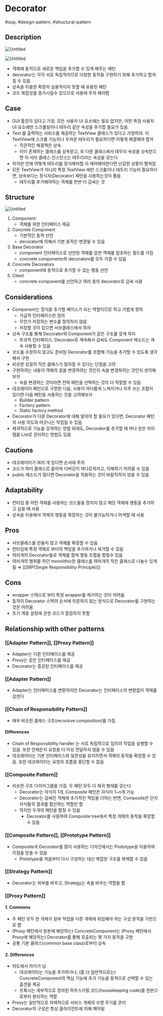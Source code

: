 # Decorator

#oop, #design-pattern, #structural-pattern

## Description

![Untitled](Untitled%2043.png)

![Untitled](Untitled%2044.png)

- 객체에 동적으로 새로운 책임을 추가할 수 있게 해주는 패턴
- decorator는 각각 서로 독립적이므로 다양한 동작을 구현하기 위해 추가하고 합쳐질 수 있음
- 상속을 이용한 확장이 실용적이지 못할 때 유용한 패턴
- 코드 복잡성을 증가시킬수 있으므로 사용에 주의 해야함

## Case

- GUI 툴킷이 있다고 가정. 모든 사용자 UI 요소에는 필요 없지만, 어떤 특정 사용자 UI 요소에만 스크롤링이나 테두리 같은 속성을 추가할 필요가 있음.
- Text 를 출력하는 서비스를 제공하는 TextView 클래스가 있다고 가정하자. 이 TextView에 스크롤 기능이나 두꺼운 테두리가 필요하다면 어떻게 해결해야 할까
  - 직관적인 해결책은 상속
  - 이미 존재하는 클래스를 상속받고, 또 다른 클래스에서 테두리 속성을 상속받으면 이 서브 클래스 인스턴스는 테두리라는 속성을 갖는다
- 하지만 언제 어떻게 테두리를 장식해야할 지 제어해야한다면 난감한 상황이 펼쳐짐
- 모든 TextView가 아니라 특정 TextView 에만 스크롤이나 테두리 기능이 필요하다면, 상속보다는 장식자(Decorator) 패턴을 사용하는것이 좋음
  - 테두리를 추가해야하는 객체를 한번 더 감싸는 것

## Structure

![Untitled](Untitled%2045.png)

1. Component
   - 객체를 위한 인터페이스 제공
2. Concrete Component
   - 기본적인 동작 선언
   - decorator에 의해서 기본 동작은 변경될 수 있음
3. Base Decorator
   - component 인터페이스로 선언된 객체를 감싼 객체를 참조하는 필드를 가짐
   - concrete components와 decorators를 모두 가질 수 있음
4. Concrete Decorators
   - component에 동적으로 추가할 수 있는 행동 선언
5. Client
   - concrete component를 선언하고 여러 층의 decorator로 감싸 사용

## Considerations

- Component는 장식을 추가할 베이스가 되는 역할이므로 작고 가볍게 정의
  - 가급적 인터페이스만 정의
  - 무언가 저장하는 변수를 정의하지 않음
  - 저장할 것이 있으면 서브클래스에서 하자
- 상속 구조를 통해 Decorator와 Component가 같은 구조를 갖게 하자
  - 투과적 인터페이스: Decorator로 계속해서 감싸도 Component 메소드는 계속 사용할 수 있음
- 코드를 수정하지 않고도 준비된 Decorator를 조합해 기능을 추가할 수 있도록 생각해서 구현
- 비슷한 성질의 작은 클래스가 많아질 수 있다는 단점을 고려
- 구현하려는 내용이 객체의 겉을 변경하려는 것인지 속을 변경하려는 것인지 생각해보자
  - 속을 변경하는 것이라면 전략 패턴을 선택하는 것이 더 적절할 수 있음
- 데코레이터 패턴으로 구현한 다음, 사용이 까다롭게 느껴지거나 자주 쓰는 조합이 있다면 다음 패턴을 사용하는 것을 고려해보자
  - Builder pattern
  - Factory pattern
  - Static factory method
- Decorator가 다른 Decorator에 대해 알아야 할 필요가 있다면, Decorator 패턴의 사용 의도와 어긋나는 작업일 수 있음
- 재귀적으로 기능을 갖게하는 방법 외에도, Decorator를 추가할 때 마다 얻은 아이템을 List로 관리하는 방법도 있음

## Cautions

- 데코레이터가 여러 개 있다면 순서에 주의
- 코드가 여러 클래스로 흩어져 디버깅이 까다로워지고, 이해하기 어려울 수 있음
- public 메소드가 많다면 Decorator을 적용하는 것이 바람직하지 않을 수 있음

## Adaptability

- 런타임 중 어떤 객체를 사용하는 코드들을 망치지 않고 해당 객체에 행동을 추가하고 싶을 때 사용
- 상속을 이용해서 객체의 행동을 확장하는 것이 불가능하거나 어색할 때 사용

## Pros

- 서브클래스를 만들지 않고 객체를 확장할 수 있음
- 런타임에 특정 객체로 부터의 책임을 추가하거나 제거할 수 있음
- 여러개의 Decorator들로 객체를 합쳐 행동 조합을 합칠수 있음
- 여러개의 행위를 하던 monolithic한 클래스를 여러개의 작은 클래스로 나눌수 있게 됨 ⇒ [[SRP(Single Responsibility Principle)]]

## Cons

- wrapper 스택으로 부터 특정 wrapper를 제거하는 것이 어려움
- 동작이 Decorator 스택의 순서에 의존하지 않는 방식으로 Decorator를 구현하는 것은 어려움
- 초기 계층 설정에 관한 코드가 깔끔하지 못함

## Relationship with other patterns

### [[Adapter Pattern]], [[Proxy Pattern]]

- Adapter는 다른 인터페이스를 제공
- Proxy는 같은 인터페이스를 제공
- Decorator는 증강된 인터페이스를 제공

### [[Adapter Pattern]]

- Adapter는 인터페이스를 변환하지만 Decorator는 인터페이스의 변환없이 객체를 감싼다

### [[Chain of Responsibility Pattern]]

- 매우 비슷한 클래스 구조(recursive composition)를 가짐

#### Differences

- Chain of Responsibility handler 는 서로 독립적으로 임의의 작업을 실행할 수 있음. 또한 언제든지 요청을 더 이상 전달하지 않을 수 있음
- 데코레이터는 기본 인터페이스와 일관성을 유지하면서 객체의 동작을 확장할 수 있음. 또한 데코레이터는 요청의 흐름을 중단할 수 없음

### [[Composite Pattern]]

- 비슷한 구조 다이어그램을 가짐. 두 패턴 모두 다 재귀 형태를 갖는다
  - Decorator는 자식이 1개, Composite 패턴은 자식이 1~n개 가능
  - Decorator는 감싸진 객체에 추가적인 책임을 더하는 반면, Composite은 단지 자식들의 결과를 합산하는 역할만 함
  - 하지만 두개의 패턴을 합칠 수 있음
    - Decorator를 사용하여 Composite tree에서 특정 개체의 동작을 확장할 수 있음

### [[Composite Pattern]], [[Prototype Pattern]]

- Composite과 Decorator를 많이 사용하는 디자인에서는 Prototype을 이용하여 이점을 얻을 수 있음
  - Prototype을 처음부터 다시 구성하는 대신 복잡한 구조를 복제할 수 있음

### [[Strategy Pattern]]

- Decorator는 외부를 바꾸고, Strategy는 속을 바꾸는 역할을 함

### [[Proxy Pattern]]

#### 1. Commons

- 두 패턴 모두 한 개체가 일부 작업을 다른 개체에 위임해야 하는 구성 원칙을 기반으로 함
- (Proxy 패턴에서 원본에 해당하는) ConcreteComponent는 (Proxy 패턴에서 Proxy에 해당하는) Decorator를 통해 호출되는 몇 가지 동작을 구현
- 공통 기본 클래스(common base class)로부터 상속

#### 2. Differences

- 의도에서 차이가 남
  - 데코레이터는 기능을 추가하거나, (좀 더 일반적으로는) ConcreteComponent의 핵심 기능에 추가 기능을 동적으로 선택할 수 있는 옵션을 제공
  - 프록시는 세부적으로 정의된 하우스키핑 코드(housekeeping code)를 원본으로부터 분리하는 역할
- Proxy는 일반적으로 자체적으로 서비스 개체의 수명 주기를 관리
- Decorator의 구성은 항상 클라이언트에 의해 제어됨
